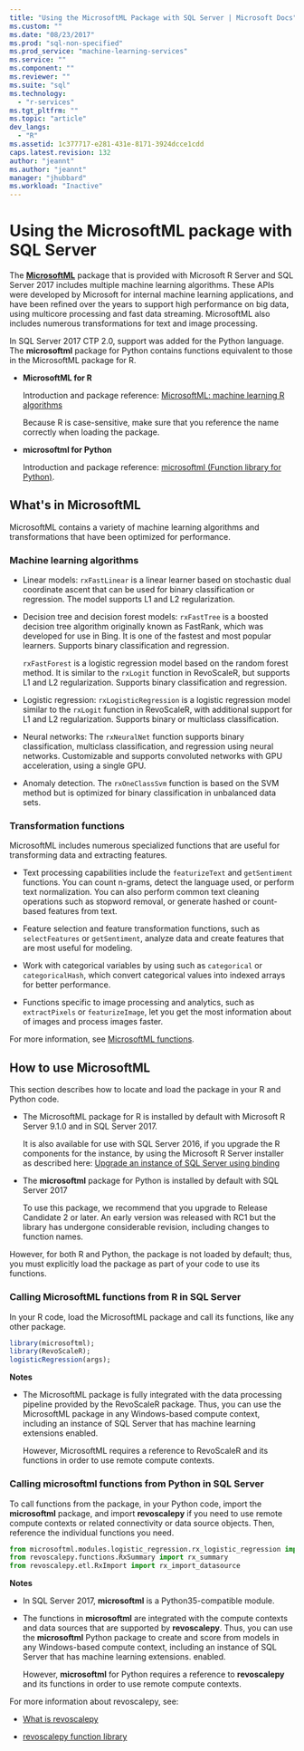 ```yaml
---
title: "Using the MicrosoftML Package with SQL Server | Microsoft Docs"
ms.custom: ""
ms.date: "08/23/2017"
ms.prod: "sql-non-specified"
ms.prod_service: "machine-learning-services"
ms.service: ""
ms.component: ""
ms.reviewer: ""
ms.suite: "sql"
ms.technology: 
  - "r-services"
ms.tgt_pltfrm: ""
ms.topic: "article"
dev_langs: 
  - "R"
ms.assetid: 1c377717-e281-431e-8171-3924dcce1cdd
caps.latest.revision: 132
author: "jeannt"
ms.author: "jeannt"
manager: "jhubbard"
ms.workload: "Inactive"
---
```

# Using the MicrosoftML package with SQL Server

The [**MicrosoftML**](https://msdn.microsoft.com/microsoft-r/microsoftml-introduction) package that is provided with Microsoft R Server and SQL Server 2017 includes multiple machine learning algorithms. These APIs were developed by Microsoft for internal machine learning applications, and have been refined over the years to support high performance on big data, using multicore processing and fast data streaming. MicrosoftML also includes numerous transformations for text and image processing.

In SQL Server 2017 CTP 2.0, support was added for the Python language. The **microsoftml** package for Python contains functions equivalent to those in the MicrosoftML package for R. 

+ **MicrosoftML for R**

    Introduction and package reference: [MicrosoftML: machine learning R algorithms](https://docs.microsoft.com/en-us/r-server/r-reference/microsoftml/microsoftml-package)

    Because R is case-sensitive, make sure that you reference the name correctly when loading the package.

+ **microsoftml for Python**

    Introduction and package reference: [microsoftml (Function library for Python)](https://docs.microsoft.com/r-server/python-reference/microsoftml/microsoftml-package). 

## What's in MicrosoftML

MicrosoftML contains a variety of machine learning algorithms and transformations that have been optimized for performance.

### Machine learning algorithms

-  Linear models: `rxFastLinear` is a linear learner based on stochastic dual coordinate ascent that can be used for binary classification or regression. The model supports L1 and L2 regularization.

- Decision tree and decision forest models: `rxFastTree` is a boosted decision tree algorithm originally known as FastRank, which was developed for use in Bing. It is one of the fastest and most popular learners. Supports binary classification and regression.

  `rxFastForest` is a logistic regression model based on the random forest method. It is similar to the `rxLogit` function in RevoScaleR, but supports L1 and L2 regularization. Supports binary classification and regression.

- Logistic regression: `rxLogisticRegression` is a logistic regression model similar to the `rxLogit` function in RevoScaleR, with additional support for L1 and L2 regularization. Supports binary or multiclass classification.

- Neural networks: The `rxNeuralNet` function supports binary classification, multiclass classification, and regression using neural networks. Customizable and supports convoluted networks with GPU acceleration, using a single GPU.

- Anomaly detection.  The `rxOneClassSvm` function is based on the SVM method but is optimized for binary classification in unbalanced data sets.

### Transformation functions

MicrosoftML includes numerous specialized functions that are useful for transforming data and extracting features.

- Text processing capabilities include the `featurizeText` and `getSentiment` functions. You can count n-grams, detect the language used, or perform text normalization. You can also perform common text cleaning operations such as stopword removal, or generate hashed or count-based features from text.

- Feature selection and feature transformation functions, such as  `selectFeatures` or `getSentiment`, analyze data and create features that are most useful for modeling.

- Work with categorical variables by using such as `categorical` or `categoricalHash`, which convert categorical values into indexed arrays for better performance.
​
- Functions specific to image processing and analytics, such as `extractPixels` or `featurizeImage`, let you get the most information about of images and process images faster.

For more information, see [MicrosoftML functions](https://msdn.microsoft.com/microsoft-r/microsoftml/microsoftml).

## How to use MicrosoftML

This section describes how to locate and load the package in your R and Python code.

+ The MicrosoftML package for R is installed by default with Microsoft R Server 9.1.0 and in SQL Server 2017.

    It is also available for use with SQL Server 2016, if you upgrade the R components for the instance, by using the Microsoft R Server installer as described here: [Upgrade an instance of SQL Server using binding](r/use-sqlbindr-exe-to-upgrade-an-instance-of-sql-server.md)

+ The **microsoftml** package for Python is installed by default with SQL Server 2017 

   To use this package, we recommend that you upgrade to Release Candidate 2 or later. An early version was released with RC1 but the library has undergone considerable revision, including changes to function names. 

However, for both R and Python, the package is not loaded by default; thus, you must explicitly load the package as part of your code to use its functions.

### Calling MicrosoftML functions from R in SQL Server

In your R code, load the MicrosoftML package and call its functions, like any other package.

```R
library(microsoftml);
library(RevoScaleR);
logisticRegression(args);
```

**Notes**

+ The MicrosoftML package is fully integrated with the data processing pipeline provided by the RevoScaleR package. Thus, you can use the MicrosoftML package in any Windows-based compute context, including an instance of SQL Server that has machine learning extensions enabled.

    However, MicrosoftML requires a reference to RevoScaleR and its functions in order to use remote compute contexts.

### Calling microsoftml functions from Python in SQL Server

To call functions from the package, in your Python code, import the **microsoftml** package, and import **revoscalepy** if you need to use remote compute contexts or related connectivity or data source objects. Then, reference the individual functions you need.

```Python
from microsoftml.modules.logistic_regression.rx_logistic_regression import rx_logistic_regression
from revoscalepy.functions.RxSummary import rx_summary
from revoscalepy.etl.RxImport import rx_import_datasource
```

**Notes**

+ In SQL Server 2017, **microsoftml** is a Python35-compatible module. 

+ The functions in **microsoftml** are integrated with the compute contexts and data sources that are supported by **revoscalepy**. Thus, you can use the **microsoftml** Python package to create and score from models in any Windows-based compute context, including an instance of SQL Server that has machine learning extensions. enabled.

    However, **microsoftml** for Python requires a reference to **revoscalepy** and its functions in order to use remote compute contexts.

For more information about revoscalepy, see:

+ [What is revoscalepy](python/what-is-revoscalepy.md)

+ [revoscalepy function library](https://docs.microsoft.com/en-us/r-server/python-reference/revoscalepy/revoscalepy-package) 
